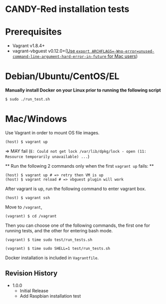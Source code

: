 CANDY-Red installation tests
===

# Prerequisites

 * Vagrant v1.8.4+
 * vagrant-vbguest v0.12.0+([Use `export ARCHFLAGS=-Wno-error=unused-command-line-argument-hard-error-in-future` for Mac users](https://github.com/devopsgroup-io/vagrant-digitalocean/issues/232))

# Debian/Ubuntu/CentOS/EL

**Manually install Docker on your Linux prior to running the following script**

```
$ sudo ./run_test.sh
```

# Mac/Windows

Use Vagrant in order to mount OS file images.

```
(host) $ vagrant up
```

=> MAY fail (`E: Could not get lock /var/lib/dpkg/lock - open (11: Resource temporarily unavailable) ...`)

** Run the following 2 commands only when the first `vagrant up` fails: **

```
(host) $ vagrant up # => retry then VM is up
(host) $ vagrant reload # => vbguest plugin will work
```

After vagrant is up, run the following command to enter vagrant box.

```
(host) $ vagrant ssh
```

Move to `/vagrant`,

```
(vagrant) $ cd /vagrant
```

Then you can choose one of the following commands, the first one for running tests, and the other for entering bash mode.

```
(vagrant) $ time sudo test/run_tests.sh

(vagrant) $ time sudo SHELL=1 test/run_tests.sh
```

Docker installation is included in `Vagrantfile`.

## Revision History
* 1.0.0
  - Initial Release
  - Add Raspbian installation test
